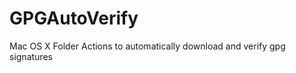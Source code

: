 GPGAutoVerify
=============

Mac OS X Folder Actions to automatically download and verify gpg signatures
